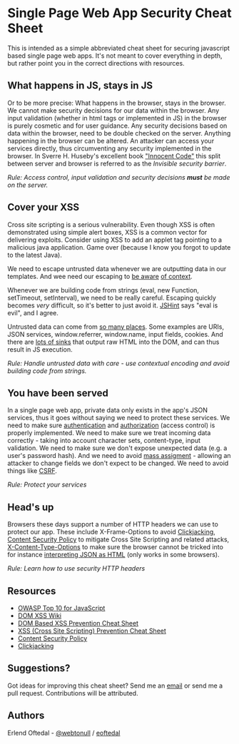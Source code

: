 Single Page Web App Security Cheat Sheet
========================================

This is intended as a simple abbreviated cheat sheet for securing javascript based single page web apps. It's not meant to cover everything in depth, but rather point you in the correct directions with resources.

What happens in JS, stays in JS
-------------------------------

Or to be more precise: What happens in the browser, stays in the browser. We cannot make security decisions for our data within the browser. Any input validation (whether in html tags or implemented in JS) in the browser is purely cosmetic and for user guidance. Any security decisions based on data within the browser, need to be double checked on the server. Anything happening in the browser can be altered. An attacker can access your services directly, thus circumventing any security implemented in the browser. In Sverre H. Huseby's excellent book ["Innocent Code"](http://innocentcode.thathost.com/) this split between server and browser is referred to as the *Invisible security barrier*.

*Rule: Access control, input validation and security decisions __must__ be made on the server.*

Cover your XSS
--------------

Cross site scripting is a serious vulnerability. Even though XSS is often demonstrated using simple alert boxes, XSS is a common vector for delivering exploits. Consider using XSS to add an applet tag pointing to a malicious java application. Game over (because I know you forgot to update to the latest Java).

We need to escape untrusted data whenever we are outputting data in our templates. And wee need our escaping to [be aware](https://www.owasp.org/index.php/DOM_based_XSS_Prevention_Cheat_Sheet) [of context](https://www.owasp.org/index.php/XSS_%28Cross_Site_Scripting%29_Prevention_Cheat_Sheet). 

Whenever we are building code from strings (eval, new Function, setTimeout, setInterval), we need to be really careful. Escaping quickly becomes _very_ difficult, so it's better to just avoid it. [JSHint](http://www.jshint.com/) says "eval is evil", and I agree.

Untrusted data can come from [so many places](http://code.google.com/p/domxsswiki/wiki/Sources). Some examples are URIs, JSON services, window.referrer, window.name, input fields, cookies. And there are [lots of sinks](http://erlend.oftedal.no/blog/?blogid=127) that output raw HTML into the DOM, and can thus result in JS execution.

*Rule: Handle untrusted data with care - use contextual encoding and avoid building code from strings.*

You have been served
--------------------

In a single page web app, private data only exists in the app's JSON services, thus it goes without saying we need to protect these services. We need to make sure [authentication](http://erlend.oftedal.no/blog/?blogid=128) and [authorization](http://erlend.oftedal.no/blog/?blogid=133) (access control) is properly implemented. We need to make sure we treat incoming data correctly - taking into account character sets, content-type, input validation. We need to make sure we don't expose unexpected data (e.g. a user's password hash). And we need to avoid [mass assigment](http://erlend.oftedal.no/blog/?blogid=129) - allowing an attacker to change fields we don't expect to be changed. We need to avoid things like [CSRF](http://erlend.oftedal.no/blog/?blogid=130).

*Rule: Protect your services*

Head's up
---------

Browsers these days support a number of HTTP headers we can use to protect our app. These include X-Frame-Options to avoid [Clickjacking](http://www.sectheory.com/clickjacking.htm), [Content Security Policy](https://developer.mozilla.org/en-US/docs/Security/CSP) to mitigate Cross Site Scripting and related attacks, [X-Content-Type-Options](http://msdn.microsoft.com/en-us/library/ie/gg622941%28v=vs.85%29.aspx) to make sure the browser cannot be tricked into for instance [interpreting JSON as HTML](http://erlend.oftedal.no/blog/research/json/testbench.html) (only works in some browsers).

*Rule: Learn how to use security HTTP headers*

Resources
---------

* [OWASP Top 10 for JavaScript](http://erlend.oftedal.no/blog/?blogid=125)
* [DOM XSS Wiki](http://code.google.com/p/domxsswiki/wiki/Sources)
* [DOM Based XSS Prevention Cheat Sheet](https://www.owasp.org/index.php/DOM_based_XSS_Prevention_Cheat_Sheet)
* [XSS (Cross Site Scripting) Prevention Cheat Sheet](https://www.owasp.org/index.php/XSS_%28Cross_Site_Scripting%29_Prevention_Cheat_Sheet)
* [Content Security Policy](https://developer.mozilla.org/en-US/docs/Security/CSP)
* [Clickjacking](http://www.sectheory.com/clickjacking.htm)

Suggestions?
------------

Got ideas for improving this cheat sheet? Send me an [email](mailto:erlend@oftedal.no) or send me a pull request. Contributions will be attributed.

Authors
-------
Erlend Oftedal - [@webtonull](https://twitter.com/webtonull) / [eoftedal](https://github.com/eoftedal)

